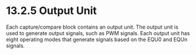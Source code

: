 # 13.2.5 Output Unit

Each capture/compare block contains an output unit. The output unit is used to generate output signals, such as PWM
signals. Each output unit has eight operating modes that generate signals based on the EQU0 and EQUn signals.
